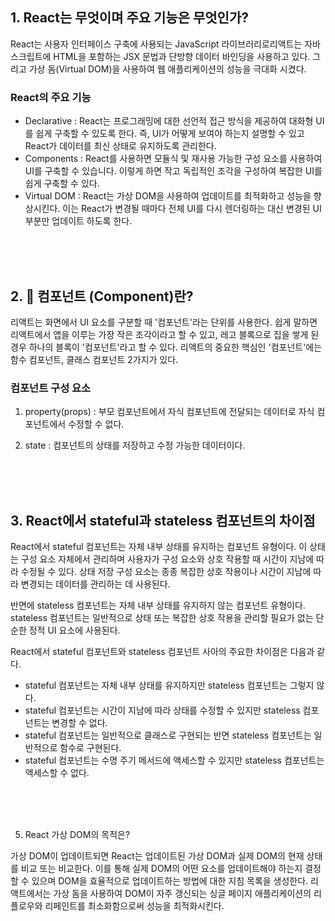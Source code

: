 ## 1. React는 무엇이며 주요 기능은 무엇인가?
React는 사용자 인터페이스 구축에 사용되는 JavaScript 라이브러리로리액트는 자바스크립트에 HTML을 포함하는 JSX 문법과 단방향 데이터 바인딩을 사용하고 있다. 
그리고 가상 돔(Virtual DOM)을 사용하여  웹 애플리케이션의 성능을 극대화 시켰다.


### React의 주요 기능

- Declarative : React는 프로그래밍에 대한 선언적 접근 방식을 제공하여 대화형 UI를 쉽게 구축할 수 있도록 한다. 즉, UI가 어떻게 보여야 하는지 설명할 수 있고 React가 데이터를 최신 상태로 유지하도록 관리한다.
- Components : React를 사용하면 모듈식 및 재사용 가능한 구성 요소를 사용하여 UI를 구축할 수 있습니다. 이렇게 하면 작고 독립적인 조각을 구성하여 복잡한 UI를 쉽게 구축할 수 있다.
- Virtual DOM : React는 가상 DOM을 사용하여 업데이트를 최적화하고 성능을 향상시킨다. 이는 React가 변경될 때마다 전체 UI를 다시 렌더링하는 대신 변경된 UI 부분만 업데이트 하도록 한다.

<br><br><br>

## 2. 📌 컴포넌트 (Component)란?
리액트는 화면에서 UI 요소를 구분할 때 '컴포넌트'라는 단위를 사용한다. 
쉽게 말하면 리액트에서 앱을 이루는 가장 작은 조각이라고 할 수 있고, 레고 블록으로 집을 쌓게 된 경우 하나의 블록이 '컴포넌트'라고 할 수 있다. 
리액트의 중요한 핵심인 '컴포넌트'에는 함수 컴포넌트, 클래스 컴포넌트 2가지가 있다. 

### 컴포넌트 구성 요소 

1) property(props) : 부모 컴포넌트에서 자식 컴포넌트에 전달되는 데이터로 자식 컴포넌트에서 수정할 수 없다. 

2) state : 컴포넌트의 상태를 저장하고 수정 가능한 데이터이다. 


<br><br><br>

## 3. React에서 stateful과 stateless 컴포넌트의 차이점
React에서 stateful 컴포넌트는 자체 내부 상태를 유지하는 컴포넌트 유형이다. 
이 상태는 구성 요소 자체에서 관리하며 사용자가 구성 요소와 상호 작용할 때 시간이 지남에 따라 수정될 수 있다. 
상태 저장 구성 요소는 종종 복잡한 상호 작용이나 시간이 지남에 따라 변경되는 데이터를 관리하는 데 사용된다.

반면에 stateless 컴포넌트는 자체 내부 상태를 유지하지 않는 컴포넌트 유형이다.
stateless 컴포넌트는 일반적으로 상태 또는 복잡한 상호 작용을 관리할 필요가 없는 단순한 정적 UI 요소에 사용된다.


React에서 stateful 컴포넌트와 stateless 컴포넌트 사아의 주요한 차이점은 다음과 같다.

- stateful 컴포넌트는 자체 내부 상태를 유지하지만 stateless 컴포넌트는 그렇지 않다.
- stateful 컴포넌트는 시간이 지남에 따라 상태를 수정할 수 있지만 stateless 컴포넌트는 변경할 수 없다.
- stateful 컴포넌트는 일반적으로 클래스로 구현되는 반면 stateless 컴포넌트는 일반적으로 함수로 구현된다.
- stateful 컴포넌트는 수명 주기 메서드에 액세스할 수 있지만 stateless 컴포넌트는 액세스할 수 없다.


<br><br><br>

5. React 가상 DOM의 목적은?

가상 DOM이 업데이트되면 React는 업데이트된 가상 DOM과 실제 DOM의 현재 상태를 비교 또는 비교한다.
이를 통해 실제 DOM의 어떤 요소를 업데이트해야 하는지 결정할 수 있으며 DOM을 효율적으로 업데이트하는 방법에 대한 지침 목록을 생성한다.
리액트에서는 가상 돔을 사용하여 DOM이 자주 갱신되는 싱글 페이지 애플리케이션의 리플로우와 리페인트를 최소화함으로써 성능을 최적화시킨다.
